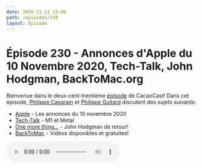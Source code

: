 ```yaml
---
date: 2020-11-11 12:00
path: /episodes/230
layout: Episode
---
```

# Épisode 230 - Annonces d'Apple du 10 Novembre 2020, Tech-Talk, John Hodgman, BackToMac.org
<p>Bienvenue dans le deux-cent-trenti&egrave;me&nbsp;<a href="https://cacaocast.com/media/cacaocast_230.mp3" title="CacaoCast Episode 230">épisode</a> de CacaoCast! Dans cet épisode, <a href="http://www.twitter.com/philippec" title="Philippe Casgrain sur Twitter">Philippe Casgrain</a> et <a href="http://www.twitter.com/cacaocast" title="Philippe Guitard sur Twitter">Philippe Guitard</a> discutent des sujets suivants:</p>
<ul>
<li><a href="https://www.apple.com/apple-events/november-2020/" title="Apple">Apple</a> - Les annonces du 10 novembre 2020</li>
<li><a href="https://developer.apple.com/videos/play/tech-talks/10859" title="Tech-Talk">Tech-Talk</a> - M1 et Metal</li>
<li><a href="https://www.theverge.com/2020/11/10/21558977/apple-pc-guy-classic-m1-performance-john-hodgman" title="One more thing…">One more thing…</a> - John Hodgman de retour!</li>
<li><a href="https://backtomac.org" title="BackToMac">BackToMac</a> - Vidéos disponibles et gratuites!</li>
</ul>
<p><audio controls><source src="https://cacaocast.com/media/cacaocast_230.mp3" type="audio/mpeg"><source src="https://cacaocast.com/media/cacaocast_230.mp3" type="audio/mp4">Votre navigateur ne supporte pas l'élément audio / Your browser does not support the audio element.</audio></p>
